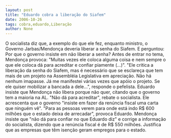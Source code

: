 ```yaml
---
layout: post
title: "Eduardo cobra a liberação do Siafem"
date: 2006-10-26
tags: cobra,eduardo,Liberação
author: None
---
```


O socialista diz que, a exemplo do que ele fez, enquanto ministro, o Governo Jarbas/Mendonça deveria liberar a senha do Siafem. E perguntou: Por que o governo insiste em não liberar a senha?
Antes de entrar no tema, Mendonça provoca: \"Muitas vezes ele coloca alguma coisa e nem sempre o que ele coloca dá para acreditar e confiar piamente (...)\". 
\"Ele critica a liberação da senha do Siafem, mas é necessário que se esclareça que tem mais de um projeto na Assembléia Legislativa em apreciação. Não há nenhum imapasse. Já me manifestei várias vezes que apóio o projeto. Se ele quiser mobilizar a bancada a dele...\", responde o pefelista. 
Eduardo insiste que Mendonça não libera porque não quer, citando que o governo tem a maioria na AL. \"Não dá para acreditar\", rebate o socialista. Ele acrescenta que o governo \"insiste em fazer da renúncia fiscal uma carta que ninguém vê\". \"Para as pessoas verem para onde está indo R$ 600 milhões que o estado deixa de arrecadar\", provoca Eduardo. 
Mendonça insiste que \"não dá para confiar no que Eduardo diz\" e corrige a informação do socialista, dizendo que a renúncia fiscal é de R$ 550 milhões. Justifica que as empresas que têm isenção geram empregos para o estado.  